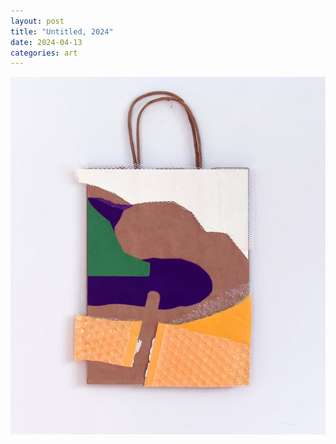 ```yaml
---
layout: post
title: "Untitled, 2024"
date: 2024-04-13
categories: art
---
```


![bag](/assets/images/art03-blog.jpg)
